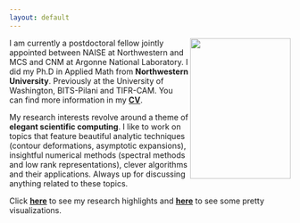 ```yaml
---
layout: default
---
```






<img align="right" width="180" height="252" src="/images/head_shot.JPG" />

I am currently a postdoctoral fellow jointly appointed between NAISE at Northwestern and MCS and CNM at Argonne National Laboratory. I did my Ph.D in Applied Math from **Northwestern University**. Previously at the University of Washington, BITS-Pilani and TIFR-CAM. 
You can find more information in my **[CV](pdfs/CV_Jithin_Nov2022.pdf)**.



My research interests revolve around a theme of **elegant scientific computing**. I like to work on topics that feature beautiful analytic techniques (contour deformations, asymptotic expansions), insightful numerical methods (spectral methods and low rank representations), clever algorithms and their applications. Always up for discussing anything related to these topics.  


Click **[here](research.md)** to see my research highlights and **[here](math-art.md)** to see some pretty visualizations.




